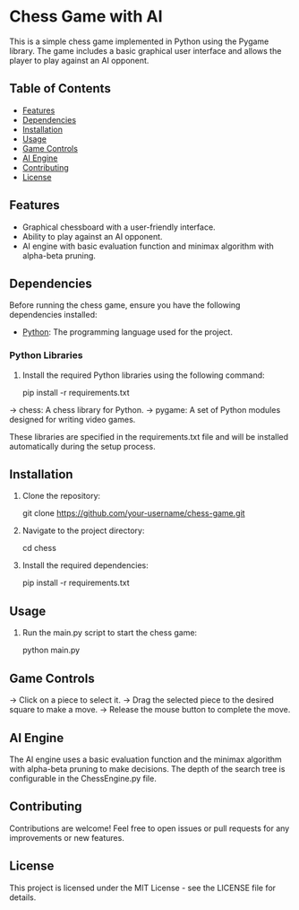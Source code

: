 # Chess Game with AI

This is a simple chess game implemented in Python using the Pygame library. The game includes a basic graphical user interface and allows the player to play against an AI opponent.

## Table of Contents

- [Features](#features)
- [Dependencies](#dependencies)
- [Installation](#installation)
- [Usage](#usage)
- [Game Controls](#game-controls)
- [AI Engine](#ai-engine)
- [Contributing](#contributing)
- [License](#license)

## Features

- Graphical chessboard with a user-friendly interface.
- Ability to play against an AI opponent.
- AI engine with basic evaluation function and minimax algorithm with alpha-beta pruning.

## Dependencies

Before running the chess game, ensure you have the following dependencies installed:

- [Python](https://www.python.org/downloads/): The programming language used for the project.

### Python Libraries

1. Install the required Python libraries using the following command:

   pip install -r requirements.txt

-> chess: A chess library for Python.
-> pygame: A set of Python modules designed for writing video games.

These libraries are specified in the requirements.txt file and will be installed automatically during the setup process.

## Installation

1. Clone the repository:

   git clone https://github.com/your-username/chess-game.git

2. Navigate to the project directory:

   cd chess

3. Install the required dependencies:

   pip install -r requirements.txt

## Usage

1. Run the main.py script to start the chess game:

   python main.py

## Game Controls

-> Click on a piece to select it.
-> Drag the selected piece to the desired square to make a move.
-> Release the mouse button to complete the move.

## AI Engine

The AI engine uses a basic evaluation function and the minimax algorithm with alpha-beta pruning to make decisions.
The depth of the search tree is configurable in the ChessEngine.py file.

## Contributing

Contributions are welcome! Feel free to open issues or pull requests for any improvements or new features.

## License

This project is licensed under the MIT License - see the LICENSE file for details.
